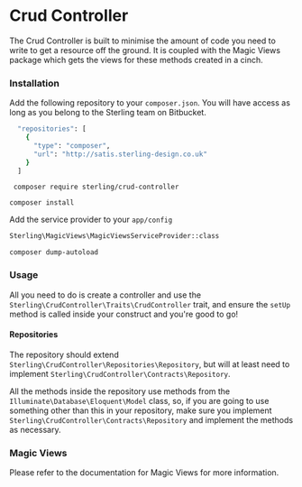 # Crud Controller

The Crud Controller is built to minimise the amount of code you need to write to get a resource off the ground. It is coupled with the Magic Views package which gets the views for these methods created in a cinch.

### Installation

Add the following repository to your ``` composer.json ```. You will have access as long as you belong to the Sterling team on Bitbucket.

``` sh
  "repositories": [
    {
      "type": "composer",
      "url": "http://satis.sterling-design.co.uk"
    }
  ]
```

``` composer require sterling/crud-controller```

``` composer install ```

Add the service provider to your ``` app/config ```

```sh
Sterling\MagicViews\MagicViewsServiceProvider::class
```

``` composer dump-autoload ```

### Usage

All you need to do is create a controller and use the ``` Sterling\CrudController\Traits\CrudController ``` trait, and ensure the ``` setUp ``` method is called inside your construct and you're good to go!

#### Repositories
The repository should extend ``` Sterling\CrudController\Repositories\Repository ```, but will at least need to implement ``` Sterling\CrudController\Contracts\Repository ```.

All the methods inside the repository use methods from the ``` Illuminate\Database\Eloquent\Model ``` class, so, if you are going to use something other than this in your repository, make sure you implement ``` Sterling\CrudController\Contracts\Repository ``` and implement the methods as necessary.

### Magic Views

Please refer to the documentation for Magic Views for more information.